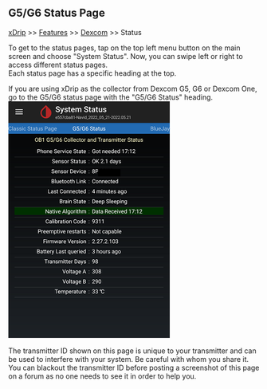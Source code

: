 ## G5/G6 Status Page
[xDrip](../README.md) >> [Features](./Features_page.md) >> [Dexcom](./Dexcom_page.md) >> Status  
  
To get to the status pages, tap on the top left menu button on the main screen and choose "System Status".  Now, you can swipe left or right to access different status pages.  
Each status page has a specific heading at the top.  
  
If you are using xDrip as the collector from Dexcom G5, G6 or Dexcom One, go to the G5/G6 status page with the "G5/G6 Status" heading.  
![](./images/system-status-pg.png)  
  
The transmitter ID shown on this page is unique to your transmitter and can be used to interfere with your system.  Be careful with whom you share it.  You can blackout the transmitter ID before posting a screenshot of this page on a forum as no one needs to see it in order to help you.  
